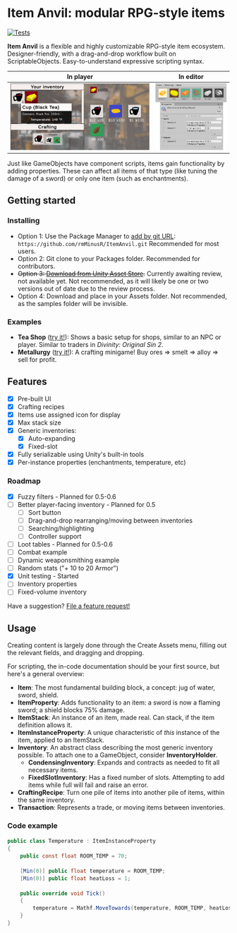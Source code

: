 
# Item Anvil: modular RPG-style items

[![Tests](https://github.com/rmMinusR/ItemAnvil/actions/workflows/unit-test.yml/badge.svg)](https://github.com/rmMinusR/ItemAnvil/actions/workflows/unit-test.yml)

**Item Anvil** is a flexible and highly customizable RPG-style item ecosystem. Designer-friendly, with a drag-and-drop workflow built on ScriptableObjects. Easy-to-understand expressive scripting syntax.

| In player | In editor |
| --------- | --------- |
| ![Tea Shop example](https://raw.githubusercontent.com/rmMinusR/ItemAnvil/assets/screenshots/tea-demo-1.png) | ![Metallurgy editors](https://raw.githubusercontent.com/rmMinusR/ItemAnvil/assets/screenshots/metallurgy-editor-4.png) |

Just like GameObjects have component scripts, items gain functionality by adding properties. These can affect all items of that type (like tuning the damage of a sword) or only one item (such as enchantments).

## Getting started
### Installing
 - Option 1: Use the Package Manager to [add by git URL](https://docs.unity3d.com/Manual/upm-ui-giturl.html): `https://github.com/rmMinusR/ItemAnvil.git` Recommended for most users.
 - Option 2: Git clone to your Packages folder. Recommended for contributors.
 - ~~Option 3: [Download from Unity Asset Store](https://u3d.as/33kM).~~ Currently awaiting review, not available yet. Not recommended, as it will likely be one or two versions out of date due to the review process.
 - Option 4: Download and place in your Assets folder. Not recommended, as the samples folder will be invisible.

### Examples
 - **Tea Shop** ([try it!](https://rmMinusR.github.io/ItemAnvil/demos/TeaShop/)): Shows a basic setup for shops, similar to an NPC or player. Similar to traders in *Divinity: Original Sin 2*.
 - **Metallurgy** ([try it!](https://rmMinusR.github.io/ItemAnvil/demos/Metallurgy/)): A crafting minigame! Buy ores => smelt => alloy => sell for profit.

## Features
 - [x] Pre-built UI
 - [x] Crafting recipes
 - [x] Items use assigned icon for display
 - [x] Max stack size
 - [x] Generic inventories:
	 - [x] Auto-expanding
	 - [x] Fixed-slot
 - [x] Fully serializable using Unity's built-in tools
 - [x] Per-instance properties (enchantments, temperature, etc)

### Roadmap
 - [x] Fuzzy filters - Planned for 0.5-0.6
 - [ ] Better player-facing inventory - Planned for 0.5
	 - [ ] Sort button
	 - [ ] Drag-and-drop rearranging/moving between inventories
	 - [ ] Searching/highlighting
	 - [ ] Controller support
 - [ ] Loot tables - Planned for 0.5-0.6
 - [ ] Combat example
 - [ ] Dynamic weaponsmithing example
 - [ ] Random stats ("+ 10 to 20 Armor")
 - [x] Unit testing - Started
 - [ ] Inventory properties
 - [ ] Fixed-volume inventory

Have a suggestion? [File a feature request!](https://github.com/rmMinusR/ItemAnvil/issues/new)

## Usage

Creating content is largely done through the Create Assets menu, filling out the relevant fields, and dragging and dropping.

For scripting, the in-code documentation should be your first source, but here's a general overview:
 - **Item**: The most fundamental building block, a concept: jug of water, sword, shield.
 - **ItemProperty**: Adds functionality to an item: a sword is now a flaming sword; a shield blocks 75% damage.
 - **ItemStack**: An instance of an item, made real. Can stack, if the item definition allows it.
 - **ItemInstanceProperty**: A unique characteristic of *this* instance of the item, applied to an ItemStack.
 - **Inventory**: An abstract class describing the most generic inventory possible. To attach one to a GameObject, consider **InventoryHolder**.
	 - **CondensingInventory**: Expands and contracts as needed to fit all necessary items.
	 - **FixedSlotInventory**: Has a fixed number of slots. Attempting to add items while full will fail and raise an error.
 - **CraftingRecipe**: Turn one pile of items into another pile of items, within the same inventory.
 - **Transaction**: Represents a trade, or moving items between inventories.

### Code example

```csharp
public class Temperature : ItemInstanceProperty
{
    public const float ROOM_TEMP = 70;
    
    [Min(0)] public float temperature = ROOM_TEMP;
    [Min(0)] public float heatLoss = 1;

    public override void Tick()
    {
        temperature = Mathf.MoveTowards(temperature, ROOM_TEMP, heatLoss);
    }
}
```